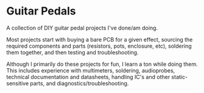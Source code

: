 # Guitar  Pedals

A collection of DIY guitar pedal projects I've done/am
doing. 

Most projects start with buying a bare PCB for a 
given effect, sourcing the required components and parts (resistors, pots, enclosure, etc), soldering them together, and then testing and troubleshooting.

Although I primarily do these projects for fun, I learn 
a ton while doing them. This includes experience with 
multimeters, soldering, audioprobes, technical documentation and datasheets, handling IC's and other static-sensitive parts, and diagnostics/troubleshooting.